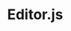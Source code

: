 ---
git: https://github.com/editor-js
logohandle: editorjsio
sort: editorjs
title: Editor.js
website: https://editorjs.io/
---